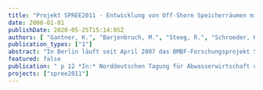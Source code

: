 ```yaml
---
title: "Projekt SPREE2011 - Entwicklung von Off-Shore Speicherräumen mit integrierter Klärtechnik zur Vermeidung von Mischwassereinleitungen in Gewässer"
date: 2008-01-01
publishDate: 2020-05-25T15:14:05Z
authors: [ "Gantner, K.", "Barjenbruch, M.", "Steeg, R.", "Schroeder, K." ]
publication_types: ["1"]
abstract: "In Berlin läuft seit April 2007 das BMBF-Forschungsprojekt SPREE2011, welches zum Ziel hat, eine neuartige Speichertechnologie für Mischwasserüberläufe zu entwickeln sowie Reinigungstechniken für die Mischwasserbehandlung zu erproben, die in Deutschland bisher nur aus anderen Anwendungsfällen bekannt sind. Auf diesem Wege soll ein direkter Beitrag geliefert werden zu den zukünftigen Zielen, die Stoffeinträge aus Misch- und Regenwasser in Gewässer zu minimieren."
featured: false
publication: " p 12 *In:* Norddeutschen Tagung für Abwasserwirtschaft und Gewässerentwicklung. Lübeck. 21. - 22.5.2008"
projects: ["spree2011"]
---
```


